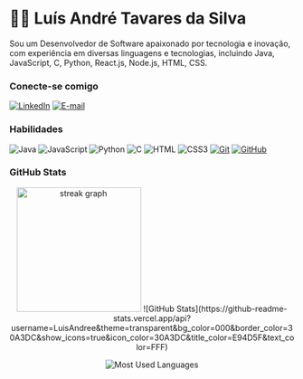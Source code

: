 # 👋🏻 Luís André Tavares da Silva

Sou um Desenvolvedor de Software apaixonado por tecnologia e inovação, com experiência em diversas linguagens e tecnologias, incluindo Java, JavaScript, C, Python, React.js, Node.js, HTML, CSS.

### Conecte-se comigo

[![LinkedIn](https://img.shields.io/badge/-LinkedIn-000?style=for-the-badge&logo=linkedin&logoColor=30A3DC)](https://www.linkedin.com/in/luis-andre-ts/)
[![E-mail](https://img.shields.io/badge/-Email-000?style=for-the-badge&logo=microsoft-outlook&logoColor=E94D5F)](mailto:andre2016999@gmail.com)


### Habilidades

![Java](https://img.shields.io/badge/java-000.svg?style=for-the-badge&logo=openjdk&logoColor=%23ED8B00)
![JavaScript](https://img.shields.io/badge/JavaScript-000?style=for-the-badge&logo=javascript&logoColor=F0DB4F)
![Python](https://img.shields.io/badge/python-000?style=for-the-badge&logo=python&logoColor=3670A0)
![C](https://img.shields.io/badge/C-000?style=for-the-badge&logo=c&logoColor=00599C)
![HTML](https://img.shields.io/badge/HTML-000?style=for-the-badge&logo=html5&logoColor=30A3DC)
![CSS3](https://img.shields.io/badge/CSS3-000?style=for-the-badge&logo=css3&logoColor=E94D5F)
[![Git](https://img.shields.io/badge/Git-000?style=for-the-badge&logo=git&logoColor=E94D5F)](https://git-scm.com/doc)
[![GitHub](https://img.shields.io/badge/GitHub-000?style=for-the-badge&logo=github&logoColor=30A3DC)](https://docs.github.com/)

### GitHub Stats
 
 <div align="center">
   <img src="https://streak-stats.demolab.com?user=luisandree&locale=en&mode=daily&theme=dark&hide_border=false&border_radius=5&order=3" height="220" alt="streak graph"  />
  ![GitHub Stats](https://github-readme-stats.vercel.app/api?username=LuisAndree&theme=transparent&bg_color=000&border_color=30A3DC&show_icons=true&icon_color=30A3DC&title_color=E94D5F&text_color=FFF) 

![Most Used Languages](https://github-readme-stats-git-masterrstaa-rickstaa.vercel.app/api/top-langs/?username=LuisAndree&layout=compact&bg_color=000&border_color=30A3DC&title_color=E94D5F&text_color=FFF)
 </div>

